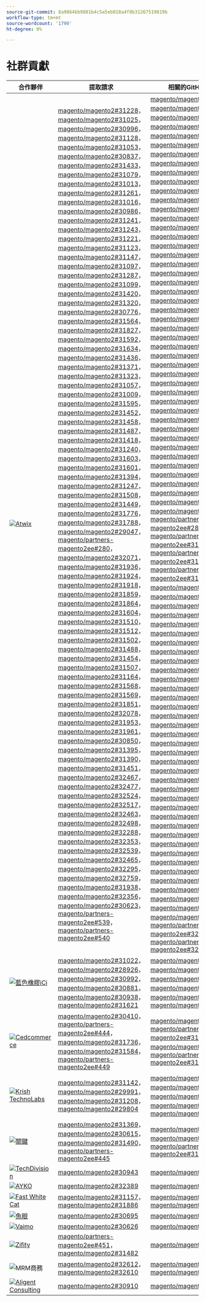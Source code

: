 ```yaml
---
source-git-commit: 8a9864bb9881b4c5a5eb018a4f8b31267519819b
workflow-type: tm+mt
source-wordcount: '1790'
ht-degree: 0%

---
```

# 社群貢獻

| 合作夥伴 | 提取請求 | 相關的GitHub問題 |
| ------- | ------- | ------- |
| <a target="_blank" href="https://partners.magento.com/portal/directory/?query=Atwix"><img alt="Atwix" src="https://avatars.githubusercontent.com/t/2617739?s=400&v=4"></a> | [magento/magento2#31228](https://github.com/magento/magento2/pull/31228)， [magento/magento2#31025](https://github.com/magento/magento2/pull/31025)， [magento/magento2#30996](https://github.com/magento/magento2/pull/30996)， [magento/magento2#31128](https://github.com/magento/magento2/pull/31128)， [magento/magento2#31053](https://github.com/magento/magento2/pull/31053)， [magento/magento2#30837](https://github.com/magento/magento2/pull/30837)， [magento/magento2#31433](https://github.com/magento/magento2/pull/31433)， [magento/magento2#31079](https://github.com/magento/magento2/pull/31079)， [magento/magento2#31013](https://github.com/magento/magento2/pull/31013)， [magento/magento2#31261](https://github.com/magento/magento2/pull/31261)， [magento/magento2#31016](https://github.com/magento/magento2/pull/31016)， [magento/magento2#30986](https://github.com/magento/magento2/pull/30986)， [magento/magento2#31241](https://github.com/magento/magento2/pull/31241)， [magento/magento2#31243](https://github.com/magento/magento2/pull/31243)， [magento/magento2#31221](https://github.com/magento/magento2/pull/31221)， [magento/magento2#31123](https://github.com/magento/magento2/pull/31123)， [magento/magento2#31147](https://github.com/magento/magento2/pull/31147)， [magento/magento2#31097](https://github.com/magento/magento2/pull/31097)， [magento/magento2#31287](https://github.com/magento/magento2/pull/31287)， [magento/magento2#31099](https://github.com/magento/magento2/pull/31099)， [magento/magento2#31420](https://github.com/magento/magento2/pull/31420)， [magento/magento2#31320](https://github.com/magento/magento2/pull/31320)， [magento/magento2#30776](https://github.com/magento/magento2/pull/30776)， [magento/magento2#31564](https://github.com/magento/magento2/pull/31564)， [magento/magento2#31827](https://github.com/magento/magento2/pull/31827)， [magento/magento2#31592](https://github.com/magento/magento2/pull/31592)， [magento/magento2#31634](https://github.com/magento/magento2/pull/31634)， [magento/magento2#31436](https://github.com/magento/magento2/pull/31436)， [magento/magento2#31371](https://github.com/magento/magento2/pull/31371)， [magento/magento2#31323](https://github.com/magento/magento2/pull/31323)， [magento/magento2#31057](https://github.com/magento/magento2/pull/31057)， [magento/magento2#31009](https://github.com/magento/magento2/pull/31009)， [magento/magento2#31595](https://github.com/magento/magento2/pull/31595)， [magento/magento2#31452](https://github.com/magento/magento2/pull/31452)， [magento/magento2#31458](https://github.com/magento/magento2/pull/31458)， [magento/magento2#31487](https://github.com/magento/magento2/pull/31487)， [magento/magento2#31418](https://github.com/magento/magento2/pull/31418)， [magento/magento2#31240](https://github.com/magento/magento2/pull/31240)， [magento/magento2#31603](https://github.com/magento/magento2/pull/31603)， [magento/magento2#31601](https://github.com/magento/magento2/pull/31601)， [magento/magento2#31394](https://github.com/magento/magento2/pull/31394)， [magento/magento2#31247](https://github.com/magento/magento2/pull/31247)， [magento/magento2#31508](https://github.com/magento/magento2/pull/31508)， [magento/magento2#31449](https://github.com/magento/magento2/pull/31449)， [magento/magento2#31776](https://github.com/magento/magento2/pull/31776)， [magento/magento2#31788](https://github.com/magento/magento2/pull/31788)， [magento/magento2#29047](https://github.com/magento/magento2/pull/29047)， [magento/partners-magento2ee#280](https://github.com/magento/partners-magento2ee/pull/280)， [magento/magento2#32071](https://github.com/magento/magento2/pull/32071)， [magento/magento2#31936](https://github.com/magento/magento2/pull/31936)， [magento/magento2#31924](https://github.com/magento/magento2/pull/31924)， [magento/magento2#31918](https://github.com/magento/magento2/pull/31918)， [magento/magento2#31859](https://github.com/magento/magento2/pull/31859)， [magento/magento2#31864](https://github.com/magento/magento2/pull/31864)， [magento/magento2#31604](https://github.com/magento/magento2/pull/31604)， [magento/magento2#31510](https://github.com/magento/magento2/pull/31510)， [magento/magento2#31512](https://github.com/magento/magento2/pull/31512)， [magento/magento2#31502](https://github.com/magento/magento2/pull/31502)， [magento/magento2#31488](https://github.com/magento/magento2/pull/31488)， [magento/magento2#31454](https://github.com/magento/magento2/pull/31454)， [magento/magento2#31507](https://github.com/magento/magento2/pull/31507)， [magento/magento2#31164](https://github.com/magento/magento2/pull/31164)， [magento/magento2#31568](https://github.com/magento/magento2/pull/31568)， [magento/magento2#31569](https://github.com/magento/magento2/pull/31569)， [magento/magento2#31851](https://github.com/magento/magento2/pull/31851)， [magento/magento2#32078](https://github.com/magento/magento2/pull/32078)， [magento/magento2#31953](https://github.com/magento/magento2/pull/31953)， [magento/magento2#31961](https://github.com/magento/magento2/pull/31961)， [magento/magento2#30850](https://github.com/magento/magento2/pull/30850)， [magento/magento2#31395](https://github.com/magento/magento2/pull/31395)， [magento/magento2#31390](https://github.com/magento/magento2/pull/31390)， [magento/magento2#31451](https://github.com/magento/magento2/pull/31451)， [magento/magento2#32467](https://github.com/magento/magento2/pull/32467)， [magento/magento2#32477](https://github.com/magento/magento2/pull/32477)， [magento/magento2#32524](https://github.com/magento/magento2/pull/32524)， [magento/magento2#32517](https://github.com/magento/magento2/pull/32517)， [magento/magento2#32463](https://github.com/magento/magento2/pull/32463)， [magento/magento2#32498](https://github.com/magento/magento2/pull/32498)， [magento/magento2#32288](https://github.com/magento/magento2/pull/32288)， [magento/magento2#32353](https://github.com/magento/magento2/pull/32353)， [magento/magento2#32539](https://github.com/magento/magento2/pull/32539)， [magento/magento2#32465](https://github.com/magento/magento2/pull/32465)， [magento/magento2#32295](https://github.com/magento/magento2/pull/32295)， [magento/magento2#32759](https://github.com/magento/magento2/pull/32759)， [magento/magento2#31938](https://github.com/magento/magento2/pull/31938)， [magento/magento2#32356](https://github.com/magento/magento2/pull/32356)， [magento/magento2#30623](https://github.com/magento/magento2/pull/30623)， [magento/partners-magento2ee#539](https://github.com/magento/partners-magento2ee/pull/539)， [magento/partners-magento2ee#540](https://github.com/magento/partners-magento2ee/pull/540) | [magento/magento2#31233](https://github.com/magento/magento2/issues/31233)， [magento/magento2#31031](https://github.com/magento/magento2/issues/31031)， [magento/magento2#31056](https://github.com/magento/magento2/issues/31056)， [magento/magento2#31130](https://github.com/magento/magento2/issues/31130)， [magento/magento2#31074](https://github.com/magento/magento2/issues/31074)， [magento/magento2#30858](https://github.com/magento/magento2/issues/30858)， [magento/magento2#31438](https://github.com/magento/magento2/issues/31438)， [magento/magento2#31160](https://github.com/magento/magento2/issues/31160)， [magento/magento2#31034](https://github.com/magento/magento2/issues/31034)， [magento/magento2#31168](https://github.com/magento/magento2/issues/31168)， [magento/magento2#31033](https://github.com/magento/magento2/issues/31033)， [magento/magento2#31039](https://github.com/magento/magento2/issues/31039)， [magento/magento2#31250](https://github.com/magento/magento2/issues/31250)， [magento/magento2#31249](https://github.com/magento/magento2/issues/31249)， [magento/magento2#31234](https://github.com/magento/magento2/issues/31234)， [magento/magento2#31129](https://github.com/magento/magento2/issues/31129)， [magento/magento2#31153](https://github.com/magento/magento2/issues/31153)， [magento/magento2#31132](https://github.com/magento/magento2/issues/31132)， [magento/magento2#31290](https://github.com/magento/magento2/issues/31290)， [magento/magento2#31131](https://github.com/magento/magento2/issues/31131)， [magento/magento2#31440](https://github.com/magento/magento2/issues/31440)， [magento/magento2#31327](https://github.com/magento/magento2/issues/31327)， [magento/magento2#30784](https://github.com/magento/magento2/issues/30784)， [magento/magento2#31575](https://github.com/magento/magento2/issues/31575)， [magento/magento2#31844](https://github.com/magento/magento2/issues/31844)， [magento/magento2#31628](https://github.com/magento/magento2/issues/31628)， [magento/magento2#31647](https://github.com/magento/magento2/issues/31647)， [magento/magento2#31437](https://github.com/magento/magento2/issues/31437)， [magento/magento2#31442](https://github.com/magento/magento2/issues/31442)， [magento/magento2#31325](https://github.com/magento/magento2/issues/31325)， [magento/magento2#31073](https://github.com/magento/magento2/issues/31073)， [magento/magento2#31036](https://github.com/magento/magento2/issues/31036)， [magento/magento2#31627](https://github.com/magento/magento2/issues/31627)， [magento/magento2#31632](https://github.com/magento/magento2/issues/31632)， [magento/magento2#31522](https://github.com/magento/magento2/issues/31522)， [magento/magento2#31521](https://github.com/magento/magento2/issues/31521)， [magento/magento2#31441](https://github.com/magento/magento2/issues/31441)， [magento/magento2#31251](https://github.com/magento/magento2/issues/31251)， [magento/magento2#31624](https://github.com/magento/magento2/issues/31624)， [magento/magento2#31626](https://github.com/magento/magento2/issues/31626)， [magento/magento2#31403](https://github.com/magento/magento2/issues/31403)， [magento/magento2#31248](https://github.com/magento/magento2/issues/31248)， [magento/magento2#31516](https://github.com/magento/magento2/issues/31516)， [magento/magento2#31524](https://github.com/magento/magento2/issues/31524)， [magento/magento2#31801](https://github.com/magento/magento2/issues/31801)， [magento/magento2#28522](https://github.com/magento/magento2/issues/28522)， [magento/partners-magento2ee#28586](https://github.com/magento/partners-magento2ee/issues/28586)， [magento/partners-magento2ee#31435](https://github.com/magento/partners-magento2ee/issues/31435)， [magento/partners-magento2ee#31560](https://github.com/magento/partners-magento2ee/issues/31560)， [magento/partners-magento2ee#31561](https://github.com/magento/partners-magento2ee/issues/31561)， [magento/magento2#32072](https://github.com/magento/magento2/issues/32072)， [magento/magento2#31937](https://github.com/magento/magento2/issues/31937)， [magento/magento2#31902](https://github.com/magento/magento2/issues/31902)， [magento/magento2#31860](https://github.com/magento/magento2/issues/31860)， [magento/magento2#31865](https://github.com/magento/magento2/issues/31865)， [magento/magento2#31623](https://github.com/magento/magento2/issues/31623)， [magento/magento2#31515](https://github.com/magento/magento2/issues/31515)， [magento/magento2#31514](https://github.com/magento/magento2/issues/31514)， [magento/magento2#31519](https://github.com/magento/magento2/issues/31519)， [magento/magento2#31520](https://github.com/magento/magento2/issues/31520)， [magento/magento2#31517](https://github.com/magento/magento2/issues/31517)， [magento/magento2#31075](https://github.com/magento/magento2/issues/31075)， [magento/magento2#31574](https://github.com/magento/magento2/issues/31574)， [magento/magento2#31573](https://github.com/magento/magento2/issues/31573)， [magento/magento2#31852](https://github.com/magento/magento2/issues/31852)， [magento/magento2#32079](https://github.com/magento/magento2/issues/32079)， [magento/magento2#31954](https://github.com/magento/magento2/issues/31954)， [magento/magento2#31962](https://github.com/magento/magento2/issues/31962)， [magento/magento2#30855](https://github.com/magento/magento2/issues/30855)， [magento/magento2#30645](https://github.com/magento/magento2/issues/30645)， [magento/magento2#31523](https://github.com/magento/magento2/issues/31523)， [magento/magento2#32505](https://github.com/magento/magento2/issues/32505)， [magento/magento2#32504](https://github.com/magento/magento2/issues/32504)， [magento/magento2#32583](https://github.com/magento/magento2/issues/32583)， [magento/magento2#32518](https://github.com/magento/magento2/issues/32518)， [magento/magento2#32507](https://github.com/magento/magento2/issues/32507)， [magento/magento2#32569](https://github.com/magento/magento2/issues/32569)， [magento/magento2#32502](https://github.com/magento/magento2/issues/32502)， [magento/magento2#32379](https://github.com/magento/magento2/issues/32379)， [magento/magento2#32279](https://github.com/magento/magento2/issues/32279)， [magento/magento2#32568](https://github.com/magento/magento2/issues/32568)， [magento/magento2#32506](https://github.com/magento/magento2/issues/32506)， [magento/magento2#32377](https://github.com/magento/magento2/issues/32377)， [magento/magento2#4451](https://github.com/magento/magento2/issues/4451)， [magento/magento2#32577](https://github.com/magento/magento2/issues/32577)， [magento/magento2#29631](https://github.com/magento/magento2/issues/29631)， [magento/magento2#30210](https://github.com/magento/magento2/issues/30210)， [magento/partners-magento2ee#32574](https://github.com/magento/partners-magento2ee/issues/32574)， [magento/partners-magento2ee#32928](https://github.com/magento/partners-magento2ee/issues/32928) |
| <a target="_blank" href="https://solutionpartners.adobe.com/s/directory/detail/blue+acorn+ici"><img alt="藍色橡膠iCi" src="https://avatars.githubusercontent.com/t/2916141?s=400&v=4"></a> | [magento/magento2#31022](https://github.com/magento/magento2/pull/31022)， [magento/magento2#28926](https://github.com/magento/magento2/pull/28926)， [magento/magento2#30992](https://github.com/magento/magento2/pull/30992)， [magento/magento2#30881](https://github.com/magento/magento2/pull/30881)， [magento/magento2#30938](https://github.com/magento/magento2/pull/30938)， [magento/magento2#31621](https://github.com/magento/magento2/pull/31621) | [magento/magento2#30265](https://github.com/magento/magento2/issues/30265)， [magento/magento2#29528](https://github.com/magento/magento2/issues/29528)， [magento/magento2#30286](https://github.com/magento/magento2/issues/30286)， [magento/magento2#30880](https://github.com/magento/magento2/issues/30880)， [magento/magento2#29690](https://github.com/magento/magento2/issues/29690)， [magento/magento2#27678](https://github.com/magento/magento2/issues/27678) |
| <a target="_blank" href="https://partners.magento.com/portal/directory/?query=Cedcommerce"><img alt="Cedcommerce" src="https://avatars.githubusercontent.com/t/3028824?s=400&v=4"></a> | [magento/magento2#30410](https://github.com/magento/magento2/pull/30410)， [magento/partners-magento2ee#444](https://github.com/magento/partners-magento2ee/pull/444)， [magento/magento2#31736](https://github.com/magento/magento2/pull/31736)， [magento/magento2#31584](https://github.com/magento/magento2/pull/31584)， [magento/partners-magento2ee#449](https://github.com/magento/partners-magento2ee/pull/449) | [magento/magento2#30424](https://github.com/magento/magento2/issues/30424)， [magento/partners-magento2ee#31111](https://github.com/magento/partners-magento2ee/issues/31111)， [magento/magento2#31660](https://github.com/magento/magento2/issues/31660)， [magento/partners-magento2ee#31331](https://github.com/magento/partners-magento2ee/issues/31331) |
| <a target="_blank" href="https://solutionpartners.adobe.com/s/directory/detail/krish+technolabs"><img alt="Krish TechnoLabs" src="https://avatars.githubusercontent.com/t/2849637?s=400&v=4"></a> | [magento/magento2#31142](https://github.com/magento/magento2/pull/31142)， [magento/magento2#29991](https://github.com/magento/magento2/pull/29991)， [magento/magento2#31208](https://github.com/magento/magento2/pull/31208)， [magento/magento2#29804](https://github.com/magento/magento2/pull/29804) | [magento/magento2#30911](https://github.com/magento/magento2/issues/30911)， [magento/magento2#29936](https://github.com/magento/magento2/issues/29936)， [magento/magento2#31188](https://github.com/magento/magento2/issues/31188)， [magento/magento2#29365](https://github.com/magento/magento2/issues/29365)， [magento/magento2#29805](https://github.com/magento/magento2/issues/29805) |
| <a target="_blank" href="https://partners.magento.com/portal/directory/?query=EY"><img alt="關鍵" src="https://avatars.githubusercontent.com/t/3415735?s=400&v=4"></a> | [magento/magento2#31369](https://github.com/magento/magento2/pull/31369)， [magento/magento2#30615](https://github.com/magento/magento2/pull/30615)， [magento/magento2#31490](https://github.com/magento/magento2/pull/31490)， [magento/partners-magento2ee#445](https://github.com/magento/partners-magento2ee/pull/445) | [magento/magento2#4451](https://github.com/magento/magento2/issues/4451)， [magento/magento2#29302](https://github.com/magento/magento2/issues/29302)， [magento/partners-magento2ee#31196](https://github.com/magento/partners-magento2ee/issues/31196) |
| <a target="_blank" href="https://partners.magento.com/portal/directory/?query=TechDivision"><img alt="TechDivision" src="https://avatars.githubusercontent.com/t/2617775?s=400&v=4"></a> | [magento/magento2#30943](https://github.com/magento/magento2/pull/30943) | [magento/magento2#30936](https://github.com/magento/magento2/issues/30936) |
| <a target="_blank" href="https://partners.magento.com/portal/directory/?query=AYKO"><img alt="AYKO" src="https://avatars.githubusercontent.com/t/2841512?s=400&v=4"></a> | [magento/magento2#32389](https://github.com/magento/magento2/pull/32389) | [magento/magento2#32088](https://github.com/magento/magento2/issues/32088) |
| <a target="_blank" href="https://solutionpartners.adobe.com/s/directory/detail/fast+white+cat"><img alt="Fast White Cat" src="https://avatars.githubusercontent.com/t/3579504?s=400&v=4"></a> | [magento/magento2#31157](https://github.com/magento/magento2/pull/31157)， [magento/magento2#31886](https://github.com/magento/magento2/pull/31886) | [magento/magento2#30724](https://github.com/magento/magento2/issues/30724)， [magento/magento2#30471](https://github.com/magento/magento2/issues/30471) |
| <a target="_blank" href="https://partners.magento.com/portal/directory/?query=Fisheye"><img alt="魚眼" src="https://avatars.githubusercontent.com/t/3171724?s=400&v=4"></a> | [magento/magento2#30695](https://github.com/magento/magento2/pull/30695) | [magento/magento2#30788](https://github.com/magento/magento2/issues/30788) |
| <a target="_blank" href="https://partners.magento.com/portal/directory/?query=Vaimo"><img alt="Vaimo" src="https://avatars.githubusercontent.com/t/2617778?s=400&v=4"></a> | [magento/magento2#30626](https://github.com/magento/magento2/pull/30626) | [magento/magento2#30622](https://github.com/magento/magento2/issues/30622) |
| <a target="_blank" href="https://partners.magento.com/portal/directory/?query=Ziffity"><img alt="Zifity" src="https://avatars.githubusercontent.com/t/3432500?s=400&v=4"></a> | [magento/partners-magento2ee#451](https://github.com/magento/partners-magento2ee/pull/451)， [magento/magento2#31482](https://github.com/magento/magento2/pull/31482) | [magento/magento2#31557](https://github.com/magento/magento2/issues/31557) |
| <img alt="MRM商務" src="https://avatars.githubusercontent.com/t/3714179?s=400&v=4"></a> | [magento/magento2#32612](https://github.com/magento/magento2/pull/32612)， [magento/magento2#32610](https://github.com/magento/magento2/pull/32610) | [magento/magento2#32578](https://github.com/magento/magento2/issues/32578)， [magento/magento2#32658](https://github.com/magento/magento2/issues/32658) |
| <a target="_blank" href="https://solutionpartners.adobe.com/s/directory/detail/aligent+consulting"><img alt="Aligent Consulting" src="https://avatars.githubusercontent.com/t/2686050?s=400&v=4"></a> | [magento/magento2#30910](https://github.com/magento/magento2/pull/30910) | [magento/magento2#30909](https://github.com/magento/magento2/issues/30909) |
